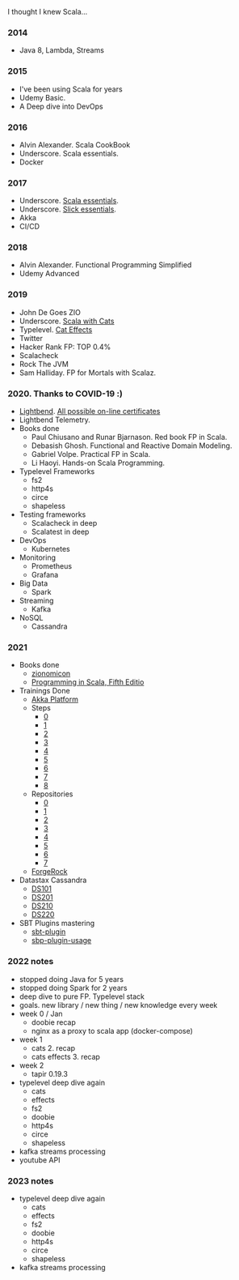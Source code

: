 I thought I knew Scala...

### 2014
- Java 8, Lambda, Streams

### 2015
- I've been using Scala for years
- Udemy Basic.
- A Deep dive into DevOps

### 2016
- Alvin Alexander. Scala CookBook
- Underscore. Scala essentials.
- Docker

### 2017
- Underscore. [Scala essentials](https://books.underscore.io/essential-scala/essential-scala.html).
- Underscore. [Slick essentials](https://books.underscore.io/essential-slick/essential-slick-3.html).
- Akka
- CI/CD

### 2018
- Alvin Alexander. Functional Programming Simplified
- Udemy Advanced

### 2019
- John De Goes ZIO
- Underscore. [Scala with Cats](https://www.scalawithcats.com) 
- Typelevel. [Cat Effects](https://typelevel.org/cats-effect/tutorial/tutorial.html)
- Twitter
- Hacker Rank FP: TOP 0.4%
- Scalacheck
- Rock The JVM
- Sam Halliday. FP for Mortals with Scalaz.

### 2020. Thanks to COVID-19 :)
- [Lightbend](https://academy.lightbend.com). [All possible on-line certificates](https://www.youracclaim.com/users/alexey-rykhalskiy)
- Lightbend Telemetry.
- Books done 
  - Paul Chiusano and Runar Bjarnason. Red book FP in Scala.
  - Debasish Ghosh. Functional and Reactive Domain Modeling.
  - Gabriel Volpe. Practical FP in Scala.
  - Li Haoyi. Hands-on Scala Programming.
- Typelevel Frameworks 
  - fs2
  - http4s
  - circe
  - shapeless
- Testing frameworks
  - Scalacheck in deep
  - Scalatest in deep
- DevOps 
  - Kubernetes 
- Monitoring
  - Prometheus
  - Grafana
- Big Data
  - Spark
- Streaming
  - Kafka
- NoSQL  
  - Cassandra
  
### 2021
- Books done
  - [zionomicon](https://www.zionomicon.com)
  - [Programming in Scala, Fifth Editio](https://www.artima.com/shop/programming_in_scala_5ed)
- Trainings Done  
  - [Akka Platform](https://info.lightbend.com/akka-platform-workshop-part-1-on-demand-recording.html)
  - Steps
    - [0](https://developer.lightbend.com/docs/akka-platform-guide/microservices-tutorial/overview.html)
    - [1](https://developer.lightbend.com/docs/akka-platform-guide/microservices-tutorial/dev-env.html)
    - [2](https://developer.lightbend.com/docs/akka-platform-guide/microservices-tutorial/template.html)
    - [3](https://developer.lightbend.com/docs/akka-platform-guide/microservices-tutorial/grpc-service.html)
    - [4](https://developer.lightbend.com/docs/akka-platform-guide/microservices-tutorial/entity.html)
    - [5](https://developer.lightbend.com/docs/akka-platform-guide/microservices-tutorial/complete-entity.html)
    - [6](https://developer.lightbend.com/docs/akka-platform-guide/microservices-tutorial/projection-query.html)
    - [7](https://developer.lightbend.com/docs/akka-platform-guide/microservices-tutorial/projection-kafka.html)
    - [8](https://developer.lightbend.com/docs/akka-platform-guide/microservices-tutorial/projection-grpc-client.html)
  - Repositories  
    - [0](https://developer.lightbend.com/docs/akka-platform-guide/microservices-tutorial/index.html)
    - [1](https://developer.lightbend.com/docs/akka-platform-guide/microservices-tutorial/_attachments/0-shopping-cart-start-scala.zip)
    - [2](https://developer.lightbend.com/docs/akka-platform-guide/microservices-tutorial/_attachments/1-shopping-cart-grpc-scala.zip)
    - [3](https://developer.lightbend.com/docs/akka-platform-guide/microservices-tutorial/_attachments/2-shopping-cart-event-sourced-scala.zip)
    - [4](https://developer.lightbend.com/docs/akka-platform-guide/microservices-tutorial/_attachments/3-shopping-cart-event-sourced-complete-scala.zip)
    - [5](https://developer.lightbend.com/docs/akka-platform-guide/microservices-tutorial/_attachments/4-shopping-cart-projection-scala.zip)
    - [6](https://developer.lightbend.com/docs/akka-platform-guide/microservices-tutorial/_attachments/5-shopping-cart-projection-kafka-scala.zip)
    - [7](https://developer.lightbend.com/docs/akka-platform-guide/microservices-tutorial/_attachments/6-shopping-cart-complete-scala.zip)
  - [ForgeRock](https://www.forgerock.com)
- Datastax Cassandra
  - [DS101](https://academy.datastax.com/#/online-courses/0da20519-364d-47a9-9916-b59c02175393)
  - [DS201](https://academy.datastax.com/#/online-courses/6167eee3-0575-4d88-9f80-f2270587ce23)
  - [DS210](https://academy.datastax.com/#/online-courses/b0ef552b-4f01-4e0e-ac17-6e7ce29ad6f0)
  - [DS220](https://academy.datastax.com/#/online-courses/ca2e1209-510b-44a6-97de-d5219d835319)
- SBT Plugins mastering
  - [sbt-plugin](https://github.com/alexr007/sbt-first-plugin)
  - [sbp-plugin-usage](https://github.com/alexr007/sbt-plugin-usage)

### 2022 notes
- stopped doing Java for 5 years
- stopped doing Spark for 2 years
- deep dive to pure FP. Typelevel stack
- goals. new library / new thing / new knowledge every week
- week 0 / Jan
    - doobie recap
    - nginx as a proxy to scala app (docker-compose)
- week 1
    - cats 2. recap
    - cats effects 3. recap
- week 2
    - tapir 0.19.3
- typelevel deep dive again
  - cats
  - effects
  - fs2
  - doobie
  - http4s
  - circe
  - shapeless
- kafka streams processing
- youtube API

### 2023 notes
- typelevel deep dive again
  - cats
  - effects
  - fs2
  - doobie
  - http4s
  - circe
  - shapeless
- kafka streams processing
